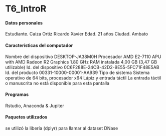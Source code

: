 # T6_IntroR
#### Datos personales
Estudiante. Caiza Ortiz Ricardo Xavier
Edad. 21 años
Ciudad. Ambato
#### Características del computador 
Nombre del dispositivo	DESKTOP-JA38M0H
Procesador	AMD E2-7110 APU with AMD Radeon R2 Graphics       1.80 GHz
RAM instalada	4,00 GB (3,47 GB utilizable)
Id. del dispositivo	0C6F288E-24CB-42D2-9E55-5FC71F48E5AB
Id. del producto	00331-10000-00001-AA939
Tipo de sistema	Sistema operativo de 64 bits, procesador x64
Lápiz y entrada táctil	La entrada táctil o manuscrita no está disponible para esta pantalla
#### Programas 
Rstudio, Anaconda & Jupiter
#### Paquetes utilizados
se utilizó la libería (dplyr) para llamar al dataset DNase